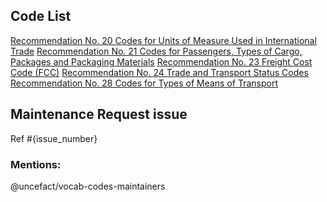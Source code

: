 ## Code List 
<!-- Leave only the code list recommendation this PR is related to                      -->
[Recommendation No. 20 Codes for Units of Measure Used in International Trade](https://github.com/uncefact/vocab-codes/tree/main/CLR/Rec20) 
[Recommendation No. 21 Codes for Passengers, Types of Cargo, Packages and Packaging Materials](https://github.com/uncefact/vocab-codes/tree/main/CLR/Rec21) 
[Recommendation No. 23 Freight Cost Code (FCC)](https://github.com/uncefact/vocab-codes/tree/main/CLR/Rec23) 
[Recommendation No. 24 Trade and Transport Status Codes](https://github.com/uncefact/vocab-codes/tree/main/CLR/Rec24) 
[Recommendation No. 28 Codes for Types of Means of Transport](https://github.com/uncefact/vocab-codes/tree/main/CLR/Rec28) 

## Maintenance Request issue
<!--- Specify the GitHub issue(s) number with original Maintenance Request after '#'  -->
Ref #{issue_number}

### Mentions:
<!--- Keep maintainers team mentioned and add more mentions if needed -->

@uncefact/vocab-codes-maintainers
